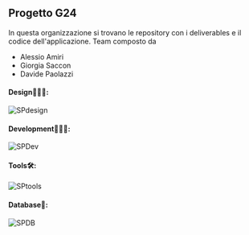 ## Progetto G24 

In questa organizzazione si trovano le repository con i deliverables e il codice dell'applicazione.
Team composto da
- Alessio Amiri
- Giorgia Saccon
- Davide Paolazzi

#### Design👩🏻‍🎨:
![SPdesign](https://skillicons.dev/icons?i=figma)
#### Development👨🏻‍💻:
![SPDev](https://skillicons.dev/icons?i=nextjs,nodejs)
#### Tools🛠️:
![SPtools](https://skillicons.dev/icons?i=vscode,git)
#### Database💾:
![SPDB](https://skillicons.dev/icons?i=mongodb)
